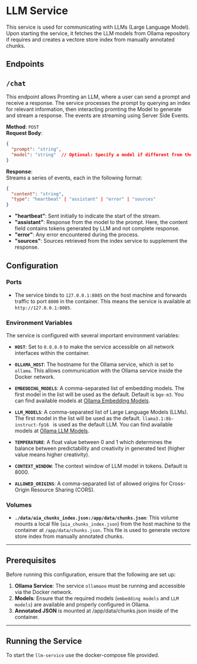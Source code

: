 # LLM Service

This service is used for communicating with LLMs (Large Language Model).
Upon starting the service, it fetches the LLM models from Ollama repository if requires and creates a vectore store index from manually annotated chunks.

## Endpoints

## `/chat`

This endpoint allows Promting an LLM, where a user can send a prompt and receive a response. The service processes the prompt by querying an index for relevant information, then interacting promting the Model to generate and stream a response. The events are streaming using Server Side Events.

**Method**: `POST`  
**Request Body**:  
```json
{
  "prompt": "string",
  "model": "string"  // Optional: Specify a model if different from the default
}
```

**Response**:  
Streams a series of events, each in the following format:
```json
{
  "content": "string",  
  "type": "heartbeat" | "assistant" | "error" | "sources"
}
```

- **"heartbeat"**: Sent initially to indicate the start of the stream.
- **"assistant"**: Response from the model to the prompt. Here, the content field contains tokens generated by LLM and not complete response.
- **"error"**: Any error encountered during the process.
- **"sources"**: Sources retrieved from the index service to supplement the response.

## Configuration

### Ports

- The service binds to `127.0.0.1:8085` on the host machine and forwards traffic to port `8000` in the container. This means the service is available at `http://127.0.0.1:8085`.

### Environment Variables

The service is configured with several important environment variables:

- **`HOST`**: Set to `0.0.0.0` to make the service accessible on all network interfaces within the container.
  
- **`OLLAMA_HOST`**: The hostname for the Ollama service, which is set to `ollama`. This allows communication with the Ollama service inside the Docker network.

- **`EMBEDDING_MODELS`**: A comma-separated list of embedding models. The first model in the list will be used as the default. Default is `bge-m3`. You can find available models at [Ollama Embedding Models](https://ollama.com/search?c=embedding).

- **`LLM_MODELS`**: A comma-separated list of Large Language Models (LLMs). The first model in the list will be used as the default. `llama3.1:8b-instruct-fp16 ` is used as the default LLM. You can find available models at [Ollama LLM Models](https://ollama.com/search).

- **`TEMPERATURE`**: A float value between 0 and 1 which determines the balance between predictability and creativity in generated text (higher value means higher creativity). 

- **`CONTEXT_WINDOW`**: The context window of LLM model in tokens. Default is 8000.

- **`ALLOWED_ORIGINS`**: A comma-separated list of allowed origins for Cross-Origin Resource Sharing (CORS).

### Volumes

- **`./data/aia_chunks_index.json:/app/data/chunks.json`**: This volume mounts a local file (`aia_chunks_index.json`) from the host machine to the container at `/app/data/chunks.json`. This file is used to generate vectore store index from manually annotated chunks.

---

## Prerequisites

Before running this configuration, ensure that the following are set up:

1. **Ollama Service**: The service `ollamaoo` must be running and accessible via the Docker network.
2. **Models**: Ensure that the required models (`embedding models` and `LLM models`) are available and properly configured in Ollama.
3. **Annotated JSON**  is mounted at /app/data/chunks.json inside of the container.
---

## Running the Service

To start the `llm-service` use the docker-compose file provided.
